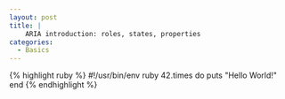 ```yaml
---
layout: post
title: |
    ARIA introduction: roles, states, properties
categories:
  - Basics
---
```


{% highlight ruby %}
#!/usr/bin/env ruby
42.times do
  puts "Hello World!"
end
{% endhighlight %}
